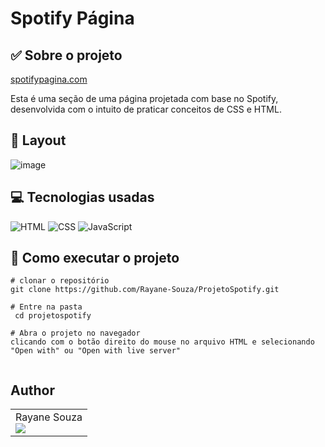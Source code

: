 # Spotify Página

## ✅ Sobre o projeto
[spotifypagina.com](https://projeto-spotify-seven.vercel.app/)

Esta é uma seção de uma página projetada com base no Spotify, desenvolvida com o intuito de praticar conceitos de CSS e HTML.

## 🔗 Layout

![image](https://github.com/user-attachments/assets/6fa6dfde-9aca-4ea7-8444-7dbda5db54ca)

## 💻 Tecnologias usadas

![HTML](https://img.shields.io/badge/-HTML-0D1117?style=for-the-badge&logo=html5&labelColor=0D1117)
![CSS](https://img.shields.io/badge/-CSS-0D1117?style=for-the-badge&logo=CSS3&logoColor=1572B6&labelColor=0D1117)
![JavaScript](https://img.shields.io/badge/-JavaScript-0D1117?style=for-the-badge&logo=javascript&labelColor=0D1117&textColor=0D1117)


## 📌 Como executar o projeto

```
# clonar o repositório
git clone https://github.com/Rayane-Souza/ProjetoSpotify.git

# Entre na pasta
 cd projetospotify

# Abra o projeto no navegador
clicando com o botão direito do mouse no arquivo HTML e selecionando "Open with" ou "Open with live server"


```
## Author

<table>
  <tr>
    <td>
      Rayane Souza<br>
      <a href="https://www.linkedin.com/in/rayanekelly/" target="_blank">
        <img src="https://img.shields.io/badge/LinkedIn-0077B5?style=for-the-badge&logo=linkedin&logoColor=white" target="_blank">
      </a>
    </td>
    
</table>



